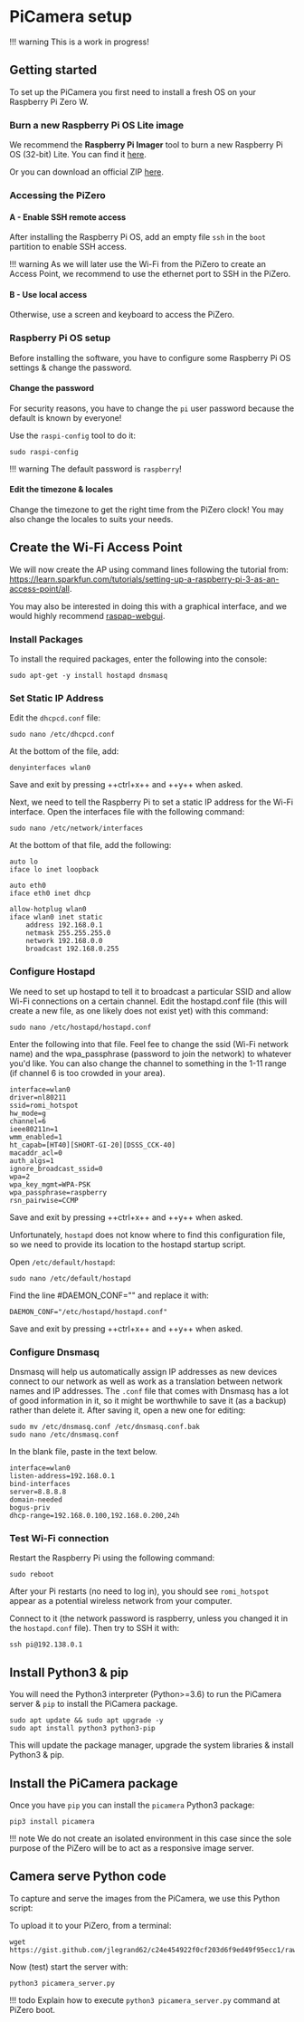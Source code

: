 # PiCamera setup

!!! warning
    This is a work in progress!

## Getting started

To set up the PiCamera you first need to install a fresh OS on your Raspberry Pi Zero W.

### Burn a new Raspberry Pi OS Lite image

We recommend the **Raspberry Pi Imager** tool to burn a new Raspberry Pi OS (32-bit) Lite.
You can find it [here](https://www.raspberrypi.org/downloads/).

Or you can download an official ZIP [here](https://www.raspberrypi.org/downloads/raspberry-pi-os/).

### Accessing the PiZero

#### A - Enable SSH remote access

After installing the Raspberry Pi OS, add an empty file `ssh` in the `boot` partition to enable SSH access.

!!! warning
    As we will later use the Wi-Fi from the PiZero to create an Access Point, we recommend to use the ethernet port to SSH in the PiZero.

#### B - Use local access

Otherwise, use a screen and keyboard to access the PiZero.

### Raspberry Pi OS setup

Before installing the software, you have to configure some Raspberry Pi OS settings & change the password.

#### Change the password

For security reasons, you have to change the `pi` user password because the default is known by everyone!

Use the `raspi-config` tool to do it:

```shell
sudo raspi-config
```

!!! warning
    The default password is `raspberry`!

#### Edit the timezone & locales

Change the timezone to get the right time from the PiZero clock!
You may also change the locales to suits your needs.

## Create the Wi-Fi Access Point

We will now create the AP using command lines following the tutorial from: https://learn.sparkfun.com/tutorials/setting-up-a-raspberry-pi-3-as-an-access-point/all.

You may also be interested in doing this with a graphical interface, and we would highly recommend [raspap-webgui](https://github.com/billz/raspap-webgui).

### Install Packages

To install the required packages, enter the following into the console:

```shell
sudo apt-get -y install hostapd dnsmasq
```

### Set Static IP Address

Edit the `dhcpcd.conf` file:

```shell
sudo nano /etc/dhcpcd.conf
```

At the bottom of the file, add:

```
denyinterfaces wlan0
```

Save and exit by pressing ++ctrl+x++ and ++y++ when asked.

Next, we need to tell the Raspberry Pi to set a static IP address for the Wi-Fi interface.
Open the interfaces file with the following command:

```shell
sudo nano /etc/network/interfaces
```

At the bottom of that file, add the following:

```
auto lo
iface lo inet loopback

auto eth0
iface eth0 inet dhcp

allow-hotplug wlan0
iface wlan0 inet static
    address 192.168.0.1
    netmask 255.255.255.0
    network 192.168.0.0
    broadcast 192.168.0.255
```

### Configure Hostapd
We need to set up hostapd to tell it to broadcast a particular SSID and allow Wi-Fi connections on a certain channel.
Edit the hostapd.conf file (this will create a new file, as one likely does not exist yet) with this command:
```
sudo nano /etc/hostapd/hostapd.conf
```
Enter the following into that file.
Feel fee to change the ssid (Wi-Fi network name) and the wpa_passphrase (password to join the network) to whatever you'd like.
You can also change the channel to something in the 1-11 range (if channel 6 is too crowded in your area).
```
interface=wlan0
driver=nl80211
ssid=romi_hotspot
hw_mode=g
channel=6
ieee80211n=1
wmm_enabled=1
ht_capab=[HT40][SHORT-GI-20][DSSS_CCK-40]
macaddr_acl=0
auth_algs=1
ignore_broadcast_ssid=0
wpa=2
wpa_key_mgmt=WPA-PSK
wpa_passphrase=raspberry
rsn_pairwise=CCMP
```

Save and exit by pressing ++ctrl+x++ and ++y++ when asked.

Unfortunately, `hostapd` does not know where to find this configuration file, so we need to provide its location to the hostapd startup script.

Open `/etc/default/hostapd`:

```shell
sudo nano /etc/default/hostapd
```

Find the line #DAEMON_CONF="" and replace it with:

```
DAEMON_CONF="/etc/hostapd/hostapd.conf"
```

Save and exit by pressing ++ctrl+x++ and ++y++ when asked.

### Configure Dnsmasq
Dnsmasq will help us automatically assign IP addresses as new devices connect to our network as well as work as a translation between network names and IP addresses.
The `.conf` file that comes with Dnsmasq has a lot of good information in it, so it might be worthwhile to save it (as a backup) rather than delete it.
After saving it, open a new one for editing:

```shell
sudo mv /etc/dnsmasq.conf /etc/dnsmasq.conf.bak
sudo nano /etc/dnsmasq.conf
```

In the blank file, paste in the text below.

```
interface=wlan0 
listen-address=192.168.0.1
bind-interfaces 
server=8.8.8.8
domain-needed
bogus-priv
dhcp-range=192.168.0.100,192.168.0.200,24h
```

### Test Wi-Fi connection

Restart the Raspberry Pi using the following command:

```shell
sudo reboot
```

After your Pi restarts (no need to log in), you should see `romi_hotspot` appear as a potential wireless network from your computer.

Connect to it (the network password is raspberry, unless you changed it in the `hostapd.conf` file).
Then try to SSH it with:

```shell
ssh pi@192.138.0.1
```

## Install Python3 & pip

You will need the Python3 interpreter (Python>=3.6) to run the PiCamera server & `pip` to install the PiCamera package.

```shell
sudo apt update && sudo apt upgrade -y
sudo apt install python3 python3-pip
```

This will update the package manager, upgrade the system libraries & install Python3 & pip.

## Install the PiCamera package

Once you have `pip` you can install the `picamera` Python3 package:

```shell
pip3 install picamera
```

!!! note
    We do not create an isolated environment in this case since the sole purpose of the PiZero will be to act as a responsive image server.

## Camera serve Python code

To capture and serve the images from the PiCamera, we use this Python script:

<script src="https://gist.github.com/jlegrand62/c24e454922f0cf203d6f9ed49f95ecc1.js"></script>

To upload it to your PiZero, from a terminal:

```shell
wget https://gist.github.com/jlegrand62/c24e454922f0cf203d6f9ed49f95ecc1/raw/c4cda40ff56984188dca928693852f3f7a317fa4/picamera_server.py
```

Now (test) start the server with:

```shell
python3 picamera_server.py
``` 

!!! todo
    Explain how to execute `python3 picamera_server.py` command at PiZero boot.